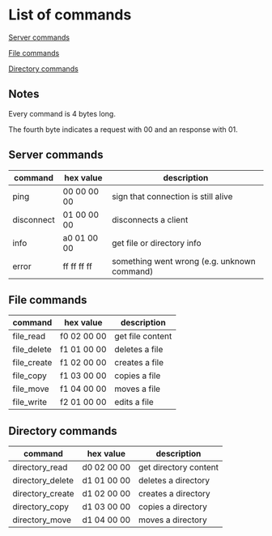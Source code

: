 
# List of commands

[Server commands](#server-commands)

[File commands](#file-commands)

[Directory commands](#directory-commands)

## Notes

Every command is 4 bytes long.

The fourth byte indicates a request with 00 and an response with 01.



## Server commands

| command    | hex value   | description                                 |
|------------|-------------|---------------------------------------------|
| ping       | 00 00 00 00 | sign that connection is still alive         |
| disconnect | 01 00 00 00 | disconnects a client                        |
| info       | a0 01 00 00 | get file or directory info                  |
| error      | ff ff ff ff | something went wrong (e.g. unknown command) |



## File commands

| command     | hex value   | description      |
|-------------|-------------|------------------|
| file_read   | f0 02 00 00 | get file content |
| file_delete | f1 01 00 00 | deletes a file   |
| file_create | f1 02 00 00 | creates a file   |
| file_copy   | f1 03 00 00 | copies a file    |
| file_move   | f1 04 00 00 | moves a file     |
| file_write  | f2 01 00 00 | edits a file     |



## Directory commands

| command          | hex value   | description           |
|------------------|-------------|-----------------------|
| directory_read   | d0 02 00 00 | get directory content |
| directory_delete | d1 01 00 00 | deletes a directory   |
| directory_create | d1 02 00 00 | creates a directory   |
| directory_copy   | d1 03 00 00 | copies a directory    |
| directory_move   | d1 04 00 00 | moves a directory     |

